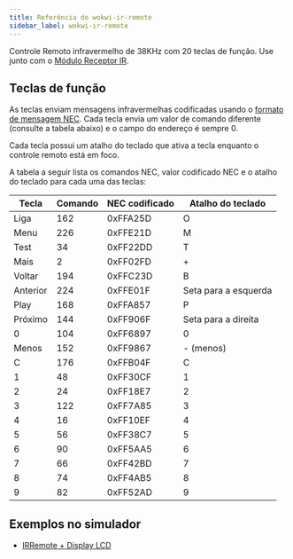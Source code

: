 ```yaml
---
title: Referência do wokwi-ir-remote
sidebar_label: wokwi-ir-remote
---
```


Controle Remoto infravermelho de 38KHz com 20 teclas de função. Use junto com o [Módulo Receptor IR](wokwi-ir-receiver).

<wokwi-ir-remote />

## Teclas de função

As teclas enviam mensagens infravermelhas codificadas usando o [formato de mensagem NEC](https://exploreembedded.com/wiki/NEC_IR_Remote_Control_Interface_with_8051#NEC_Protocol). Cada tecla envia um valor de comando diferente (consulte a tabela abaixo) e o campo do endereço é sempre 0.

Cada tecla possui um atalho do teclado que ativa a tecla enquanto o controle remoto está em foco.

A tabela a seguir lista os comandos NEC, valor codificado NEC e o atalho do teclado
para cada uma das teclas:

| Tecla    | Comando | NEC codificado | Atalho do teclado       |
| -------- | ------- | -------------- | ----------------------- |
| Liga     | 162     | 0xFFA25D       | O                       |
| Menu     | 226     | 0xFFE21D       | M                       |
| Test     | 34      | 0xFF22DD       | T                       |
| Mais     | 2       | 0xFF02FD       | +                       |
| Voltar   | 194     | 0xFFC23D       | B                       |
| Anterior | 224     | 0xFFE01F       | Seta para a esquerda    |
| Play     | 168     | 0xFFA857       | P                       |
| Próximo  | 144     | 0xFF906F       | Seta para a direita     |
| 0        | 104     | 0xFF6897       | 0                       |
| Menos    | 152     | 0xFF9867       | - (menos)               |
| C        | 176     | 0xFFB04F       | C                       |
| 1        | 48      | 0xFF30CF       | 1                       |
| 2        | 24      | 0xFF18E7       | 2                       |
| 3        | 122     | 0xFF7A85       | 3                       |
| 4        | 16      | 0xFF10EF       | 4                       |
| 5        | 56      | 0xFF38C7       | 5                       |
| 6        | 90      | 0xFF5AA5       | 6                       |
| 7        | 66      | 0xFF42BD       | 7                       |
| 8        | 74      | 0xFF4AB5       | 8                       |
| 9        | 82      | 0xFF52AD       | 9                       |

## Exemplos no simulador

- [IRRemote + Display LCD](https://wokwi.com/arduino/projects/298934082074575369)

